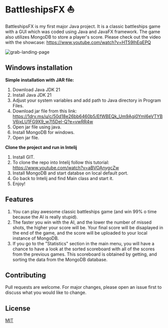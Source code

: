 # BattleshipsFX :boat:

BattleshipsFX is my first major Java project. It is a classic battleships game with a GUI which was coded using Java and JavaFX framework. The game also utilizes MongoDB to store a player's score. 
Please check out the video with the showcase: https://www.youtube.com/watch?v=HT59lhEqEPQ

![grab-landing-page](https://github.com/martini5671/BattleshipsFX/blob/master/battleshipsFX_gif.gif)

## Windows installation
**Simple installation with JAR file:**
1. Download Java JDK 21
2. Install Java JDK 21
3. Adjust your system variables and add path to Java directory in Program Files.
4. Download jar file from this link: https://1drv.ms/u/c/50d18e26bb6460b5/EfWBEQk_Um9Agi0YmI6eVTYBV6jxLU1FG9X9_w7l5DeI-Q?e=vwRR4w
5. Open jar file using java.
6. Install MongoDB for windows.
7. Open jar file.

**Clone the project and run in Intelij**
1. Install GIT.
2. To clone the repo into Intelij follow this tutorial: https://www.youtube.com/watch?v=aBVOAnygcZw
3. Install MongoDB and start databse on local default port.
4. Go back to Intelij and find Main class and start it.
5. Enjoy!

## Features
1. You can play awesome classic battleships game (and win 99% o time because the AI is really stupid).
2. The faster you win with the AI, and the lower the number of missed shots, the higher your score will be. Your final score will be disaplayed in the end of the game, and the score will be uploaded to your local instance of MongoDB. 
3. If you go to the "Statistics" section in the main menu, you will have a chance to have a look at the sorted scoreboard with all of the scores from the previous games. This scoreboard is obtained by getting, and sorting the data from the MongoDB database. 


## Contributing

Pull requests are welcome. For major changes, please open an issue first
to discuss what you would like to change.

## License

[MIT](https://choosealicense.com/licenses/mit/)
